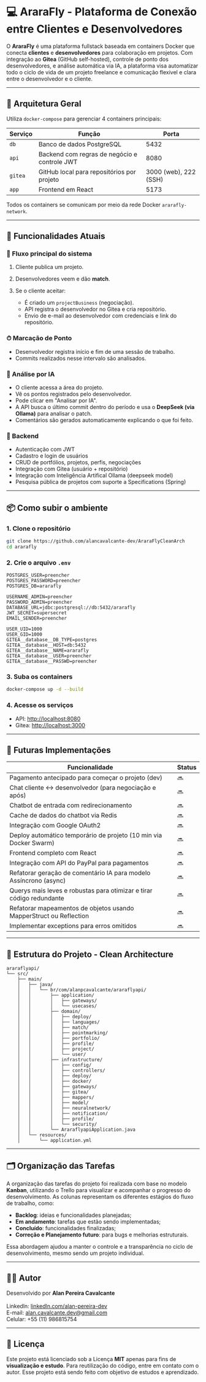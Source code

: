 # 💻 AraraFly - Plataforma de Conexão entre Clientes e Desenvolvedores

O **AraraFly** é uma plataforma fullstack baseada em containers Docker que conecta **clientes** e **desenvolvedores** para colaboração em projetos. Com integração ao **Gitea** (GitHub self-hosted), controle de ponto dos desenvolvedores, e análise automática via IA, a plataforma visa automatizar todo o ciclo de vida de um projeto freelance e comunicação flexivel e
clara entre o desenvolvedor e o cliente.

---

## 🧱 Arquitetura Geral

Utiliza `docker-compose` para gerenciar 4 containers principais:

| Serviço | Função                                       | Porta                 |
| ------- |----------------------------------------------|-----------------------|
| `db`    | Banco de dados PostgreSQL                    | 5432                  |
| `api`   | Backend com regras de negócio e controle JWT | 8080                  |
| `gitea` | GitHub local para repositórios por projeto   | 3000 (web), 222 (SSH) |
| `app`   | Frontend em React                            | 5173                  |

Todos os containers se comunicam por meio da rede Docker `ararafly-network`.

---

## 🔧 Funcionalidades Atuais

### 🚀 Fluxo principal do sistema

1. Cliente publica um projeto.
2. Desenvolvedores veem e dão **match**.
3. Se o cliente aceitar:

    * É criado um `projectBusiness` (negociação).
    * API registra o desenvolvedor no Gitea e cria repositório.
    * Envio de e-mail ao desenvolvedor com credenciais e link do repositório.

### ⏱ Marcação de Ponto

* Desenvolvedor registra início e fim de uma sessão de trabalho.
* Commits realizados nesse intervalo são analisados.

### 🤖 Análise por IA

* O cliente acessa a área do projeto.
* Vê os pontos registrados pelo desenvolvedor.
* Pode clicar em "Analisar por IA".
* A API busca o último commit dentro do período e usa o **DeepSeek (via Ollama)** para analisar o patch.
* Comentários são gerados automaticamente explicando o que foi feito.

### 🔐 Backend

* Autenticação com JWT
* Cadastro e login de usuários
* CRUD de portfólios, projetos, perfis, negociações
* Integração com Gitea (usuário + repositório)
* Integração com Inteligência Artifical Ollama (deepseek model)
* Pesquisa pública de projetos com suporte a Specifications (Spring)

---

## 📦 Como subir o ambiente

### 1. Clone o repositório

```bash
git clone https://github.com/alancavalcante-dev/AraraFlyCleanArch
cd ararafly
```

### 2. Crie o arquivo `.env`

```env
POSTGRES_USER=preencher
POSTGRES_PASSWORD=preencher
POSTGRES_DB=ararafly

USERNAME_ADMIN=preencher
PASSWORD_ADMIN=preencher
DATABASE_URL=jdbc:postgresql://db:5432/ararafly
JWT_SECRET=supersecret
EMAIL_SENDER=preencher

USER_UID=1000
USER_GID=1000
GITEA__database__DB_TYPE=postgres
GITEA__database__HOST=db:5432
GITEA__database__NAME=ararafly
GITEA__database__USER=preencher
GITEA__database__PASSWD=preencher
```

### 3. Suba os containers

```bash
docker-compose up -d --build
```

### 4. Acesse os serviços

* API: [http://localhost:8080](http://localhost:8080)
* Gitea: [http://localhost:3000](http://localhost:3000)

---

## 🧪 Futuras Implementações

| Funcionalidade                                                       | Status |
|----------------------------------------------------------------------| ------ |
| Pagamento antecipado para começar o projeto (dev)                    | 🔜     |
| Chat cliente <-> desenvolvedor (para negociação e após)              | 🔜     |
| Chatbot de entrada com redirecionamento                              | 🔜     |
| Cache de dados do chatbot via Redis                                  | 🔜     |
| Integração com Google OAuth2                                         | 🔜     |
| Deploy automático temporário de projeto (10 min via Docker Swarm)    | 🔜     |
| Frontend completo com React                                          | 🔜     |
| Integração com API do PayPal para pagamentos                         | 🔜     |
| Refatorar geração de comentário IA para modelo Assíncrono (async)    | 🔜     |
| Querys mais leves e robustas para otimizar e tirar código redundante | 🔜     |
| Refatorar mapeamentos de objetos usando MapperStruct ou Reflection   | 🔜     |
| Implementar exceptions para erros omitidos                           | 🔜     |

---

## 📁 Estrutura do Projeto - Clean Architecture

```
araraflyapi/
└── src/
    ├── main/
    │   ├── java/
    │   │   └── br/com/alanpcavalcante/araraflyapi/
    │   │       ├── application/
    │   │       │   ├── gateways/
    │   │       │   └── usecases/
    │   │       ├── domain/
    │   │       │   ├── deploy/
    │   │       │   ├── languages/
    │   │       │   ├── match/
    │   │       │   ├── pointmarking/
    │   │       │   ├── portfolio/
    │   │       │   ├── profile/
    │   │       │   ├── project/
    │   │       │   └── user/
    │   │       ├── infrastructure/
    │   │       │   ├── config/
    │   │       │   ├── controllers/
    │   │       │   ├── deploy/
    │   │       │   ├── docker/
    │   │       │   ├── gateways/
    │   │       │   ├── gitea/
    │   │       │   ├── mappers/
    │   │       │   ├── model/
    │   │       │   ├── neuralnetwork/
    │   │       │   ├── notification/
    │   │       │   ├── profile/
    │   │       │   └── security/
    │   │       └── AraraflyapiApplication.java
    │   └── resources/
    │       └── application.yml

```

---

## 🗂️ Organização das Tarefas

A organização das tarefas do projeto foi realizada com base no modelo **Kanban**, utilizando o Trello para visualizar e acompanhar o progresso do desenvolvimento. As colunas representam os diferentes estágios do fluxo de trabalho, como:

* **Backlog**: ideias e funcionalidades planejadas;
* **Em andamento**: tarefas que estão sendo implementadas;
* **Concluído**: funcionalidades finalizadas;
* **Correção e Planejamento futuro**: para bugs e melhorias estruturais.

Essa abordagem ajudou a manter o controle e a transparência no ciclo de desenvolvimento, mesmo sendo um projeto individual.

---

## 👨‍💻 Autor

Desenvolvido por **Alan Pereira Cavalcante**
<br>
<br>
Linkedln: [linkedln.com/alan-pereira-dev](https://www.linkedin.com/in/alan-pereira-dev/)<br>
E-mail: alan.cavalcante.dev@gmail.com <br>
Celular: +55 (11) 986815754

---

## 📄 Licença

Este projeto está licenciado sob a Licença **MIT** apenas para fins de **visualização e estudo**. Para reutilização do código, entre em contato com o autor. Esse projeto está sendo feito com objetivo de estudos e aprendizado.





